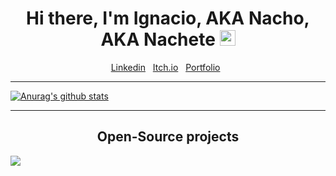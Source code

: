 <div align="center">
   <h1>Hi there, I'm Ignacio, AKA Nacho, AKA Nachete <img src="https://media.giphy.com/media/hvRJCLFzcasrR4ia7z/giphy.gif" width="25px"> </h1>
</div>

<p align='center'>
   <a href="https://www.linkedin.com/in/ignaciosierraclavijo/" target="_blank">Linkedin</a>&nbsp;&nbsp;
<a href="https://ignacio-sierra.itch.io" target="_blank">Itch.io</a>&nbsp;&nbsp;
<a href="http://ignaciosierra.epizy.com" target="_blank">Portfolio</a>&nbsp;&nbsp;
</p>

<hr>

[![Anurag's github stats](https://github-readme-stats.vercel.app/api?username=nachocss)](https://github.com/nachocss/github-readme-stats)

<hr>

<h2 align="center">Open-Source projects</h2>

<a href="https://github.com/ayudadigital/huelladigital-backend">
  <img align="center" src="https://github-readme-stats.vercel.app/api/pin/?username=ayudadigital&repo=huelladigital-backend" />
</a>




<!--
<br>
[![Top Langs](https://github-readme-stats.vercel.app/api/top-langs/?username=nachocss&layout=compact)](https://github.com/nachocss/github-readme-stats)
-->
<!--
**Nachocss/Nachocss** is a ✨ _special_ ✨ repository because its `README.md` (this file) appears on your GitHub profile.

Here are some ideas to get you started:

- 🔭 I’m currently working on ...
- 🌱 I’m currently learning ...
- 👯 I’m looking to collaborate on ...
- 🤔 I’m looking for help with ...
- 💬 Ask me about ...
- 📫 How to reach me: ...
- 😄 Pronouns: ...
- ⚡ Fun fact: ...
-->
